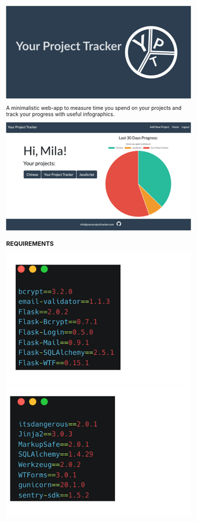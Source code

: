 ![Your Project Tracker logo](assets/ypt_logo.png)

A minimalistic web-app to measure time you spend on your projects and track your progress with useful infographics.

![home page](assets/ypt_home.png)

### REQUIREMENTS

![requirements1](assets/requirements_1.png) ![requirements2](assets/requirements_2.png)